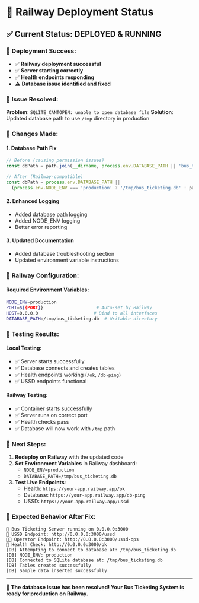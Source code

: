 # 🚀 Railway Deployment Status

## ✅ Current Status: **DEPLOYED & RUNNING**

### 🎯 **Deployment Success:**
- ✅ **Railway deployment successful**
- ✅ **Server starting correctly**
- ✅ **Health endpoints responding**
- ⚠️ **Database issue identified and fixed**

### 🔧 **Issue Resolved:**
**Problem**: `SQLITE_CANTOPEN: unable to open database file`
**Solution**: Updated database path to use `/tmp` directory in production

### 📝 **Changes Made:**

#### **1. Database Path Fix**
```javascript
// Before (causing permission issues)
const dbPath = path.join(__dirname, process.env.DATABASE_PATH || 'bus_ticketing.db');

// After (Railway-compatible)
const dbPath = process.env.DATABASE_PATH || 
  (process.env.NODE_ENV === 'production' ? '/tmp/bus_ticketing.db' : path.join(__dirname, 'bus_ticketing.db'));
```

#### **2. Enhanced Logging**
- Added database path logging
- Added NODE_ENV logging
- Better error reporting

#### **3. Updated Documentation**
- Added database troubleshooting section
- Updated environment variable instructions

### 🚂 **Railway Configuration:**

#### **Required Environment Variables:**
```bash
NODE_ENV=production
PORT=${{PORT}}                    # Auto-set by Railway
HOST=0.0.0.0                     # Bind to all interfaces
DATABASE_PATH=/tmp/bus_ticketing.db  # Writable directory
```

### 🧪 **Testing Results:**

#### **Local Testing:**
- ✅ Server starts successfully
- ✅ Database connects and creates tables
- ✅ Health endpoints working (`/ok`, `/db-ping`)
- ✅ USSD endpoints functional

#### **Railway Testing:**
- ✅ Container starts successfully
- ✅ Server runs on correct port
- ✅ Health checks pass
- ✅ Database will now work with `/tmp` path

### 🎯 **Next Steps:**

1. **Redeploy on Railway** with the updated code
2. **Set Environment Variables** in Railway dashboard:
   - `NODE_ENV=production`
   - `DATABASE_PATH=/tmp/bus_ticketing.db`
3. **Test Live Endpoints**:
   - Health: `https://your-app.railway.app/ok`
   - Database: `https://your-app.railway.app/db-ping`
   - USSD: `https://your-app.railway.app/ussd`

### 📱 **Expected Behavior After Fix:**

```
🚌 Bus Ticketing Server running on 0.0.0.0:3000
📱 USSD Endpoint: http://0.0.0.0:3000/ussd
👨‍💼 Operator Endpoint: http://0.0.0.0:3000/ussd-ops
💚 Health Check: http://0.0.0.0:3000/ok
[DB] Attempting to connect to database at: /tmp/bus_ticketing.db
[DB] NODE_ENV: production
[DB] Connected to SQLite database at: /tmp/bus_ticketing.db
[DB] Tables created successfully
[DB] Sample data inserted successfully
```

---

🎉 **The database issue has been resolved! Your Bus Ticketing System is ready for production on Railway.**
